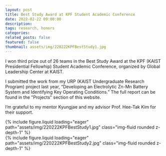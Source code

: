 ```yaml
---
layout: post
title: Best Study Award at KPF Student Academic Conference
date: 2022-02-22 09:00:00
description:
tags: research, honors
categories:
related_posts: false
featured: false
thumbnail: assets/img/220222KPFBestStudy1.jpg
---
```

I won third prize out of 26 teams in the Best Study Award at the KPF (KAIST Presidential Fellowhip) Student Academic Conference, organized by Global Leadership Center at KAIST.

I submitted the work from my URP (KAIST Undergraduate Research Program) project last year, “Developing an Electrolytic Zn-Mn Battery System and Identifying Key Operating Conditions.” The full report can be found in the "Projects" section of this website.

I’m grateful to my mentor Kyungjae and my advisor Prof. Hee-Tak Kim for their support.

<div class="text-center mb-4 w-75 mx-auto">
  {% include figure.liquid 
    loading="eager" 
    path="assets/img/220222KPFBestStudy1.jpg" 
    class="img-fluid rounded z-depth-1" %}
</div>

<div class="text-center mb-4 w-75 mx-auto">
  {% include figure.liquid 
    loading="eager" 
    path="assets/img/220222KPFBestStudy2.jpg" 
    class="img-fluid rounded z-depth-1" %}
</div>


